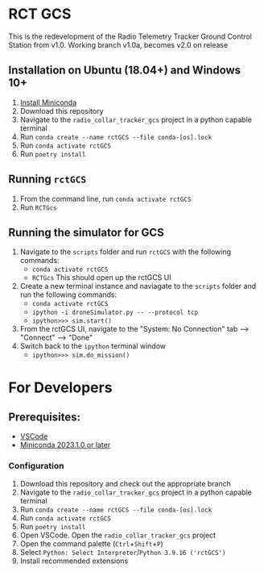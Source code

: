 # RCT GCS
This is the redevelopment of the Radio Telemetry Tracker Ground Control Station
from v1.0.  Working branch v1.0a, becomes v2.0 on release

## Installation on Ubuntu (18.04+) and Windows 10+
1.  [Install Miniconda](https://docs.conda.io/en/latest/miniconda.html)
2.  Download this repository
3.  Navigate to the `radio_collar_tracker_gcs` project in a python capable terminal
4.  Run `conda create --name rctGCS --file conda-[os].lock`
5.  Run `conda activate rctGCS`
6.  Run `poetry install`

## Running `rctGCS`
1.  From the command line, run `conda activate rctGCS`
2.  Run `RCTGcs`
    
## Running the simulator for GCS
1. Navigate to the `scripts` folder and run `rctGCS` with the following commands:
    - `conda activate rctGCS`
    - `RCTGcs`
    This should open up the rctGCS UI
2. Create a new terminal instance and naviagate to the `scripts` folder and run the following commands:
    - `conda activate rctGCS`
    - `ipython -i droneSimulator.py -- --protocol tcp`
    - `ipython>>> sim.start()`
3. From the rctGCS UI, navigate to the "System: No Connection" tab --> "Connect" --> "Done"
4. Switch back to the `ipython` terminal window
    - `ipython>>> sim.do_mission()`

# For Developers
## Prerequisites:
- [VSCode](https://code.visualstudio.com/download)
- [Miniconda 2023.1.0 or later](https://docs.conda.io/en/latest/miniconda.html)

### Configuration
1.  Download this repository and check out the appropriate branch
2.  Navigate to the `radio_collar_tracker_gcs` project in a python capable terminal
3.  Run `conda create --name rctGCS --file conda-[os].lock`
4.  Run `conda activate rctGCS`
5.  Run `poetry install`
6.  Open VSCode. Open the `radio_collar_tracker_gcs` project
7.  Open the command palette (`Ctrl`+`Shift`+`P`)
8.  Select `Python: Select Interpreter`/`Python 3.9.16 ('rctGCS')`
9.  Install recommended extensions
